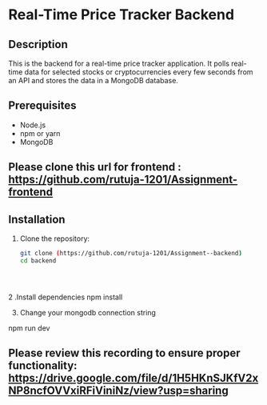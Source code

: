 # Real-Time Price Tracker Backend

## Description

This is the backend for a real-time price tracker application. It polls real-time data for selected stocks or cryptocurrencies every few seconds from an API and stores the data in a MongoDB database.

## Prerequisites

- Node.js
- npm or yarn
- MongoDB




## Please clone this url for frontend  : https://github.com/rutuja-1201/Assignment-frontend


## Installation

1. Clone the repository:

   ```bash
   git clone (https://github.com/rutuja-1201/Assignment--backend)
   cd backend





2 .Install dependencies 
npm install

3. Change your mongodb connection string

npm run dev


## Please review this recording to ensure proper functionality: https://drive.google.com/file/d/1H5HKnSJKfV2xNP8ncfOVVxiRFiViniNz/view?usp=sharing
